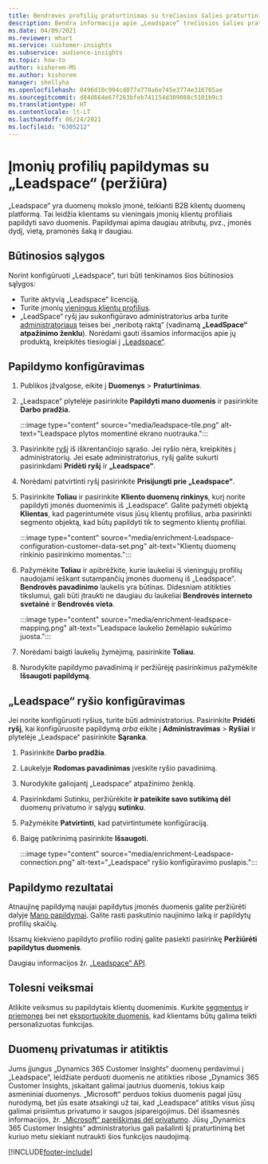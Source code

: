 ```yaml
---
title: Bendrovės profilių praturtinimas su trečiosios šalies praturtinimo „Leadspace“
description: Bendra informacija apie „Leadspace“ trečiosios šalies praturtinimą.
ms.date: 04/09/2021
ms.reviewer: mhart
ms.service: customer-insights
ms.subservice: audience-insights
ms.topic: how-to
author: kishorem-MS
ms.author: kishorem
manager: shellyha
ms.openlocfilehash: 0496d10c994cd077a778a6e745e3774e316765ae
ms.sourcegitcommit: d84d664e67f263bfeb741154d309088c5101b9c3
ms.translationtype: HT
ms.contentlocale: lt-LT
ms.lasthandoff: 06/24/2021
ms.locfileid: "6305212"
---
```

# <a name="enrichment-of-company-profiles-with-leadspace-preview"></a>Įmonių profilių papildymas su „Leadspace“ (peržiūra)

„Leadspace“ yra duomenų mokslo įmonė, teikianti B2B klientų duomenų platformą. Tai leidžia klientams su vieningais įmonių klientų profiliais papildyti savo duomenis. Papildymai apima daugiau atributų, pvz., įmonės dydį, vietą, pramonės šaką ir daugiau.

## <a name="prerequisites"></a>Būtinosios sąlygos

Norint konfigūruoti „Leadspace“, turi būti tenkinamos šios būtinosios sąlygos:

- Turite aktyvią „Leadspace“ licenciją.
- Turite įmonių [vieningus klientų profilius](customer-profiles.md).
- „LeadSpace“ ryšį jau sukonfigūravo administratorius arba turite [administratoriaus](permissions.md#administrator) teises bei „neribotą raktą“ (vadinamą **„LeadSpace“ atpažinimo ženklu**). Norėdami gauti išsamios informacijos apie jų produktą, kreipkitės tiesiogiai į [„Leadspace“](https://www.leadspace.com/products/leadspace-on-demand/).

## <a name="configure-the-enrichment"></a>Papildymo konfigūravimas

1. Publikos įžvalgose, eikite į **Duomenys** > **Praturtinimas**.

1. „Leadspace“ plytelėje pasirinkite **Papildyti mano duomenis** ir pasirinkite **Darbo pradžia**.

   :::image type="content" source="media/leadspace-tile.png" alt-text="Leadspace plytos momentinė ekrano nuotrauka.":::

1. Pasirinkite [ryšį](connections.md) iš iškrentančiojo sąrašo. Jei ryšio nėra, kreipkitės į administratorių. Jei esate administratorius, ryšį galite sukurti pasirinkdami **Pridėti ryšį** ir **„Leadspace“**. 

1. Norėdami patvirtinti ryšį pasirinkite **Prisijungti prie „Leadspace“**.

1. Pasirinkite **Toliau** ir pasirinkite **Kliento duomenų rinkinys**, kurį norite papildyti įmonės duomenimis iš „Leadspace“. Galite pažymėti objektą **Klientas**, kad pagerintumėte visus jūsų klientų profilius, arba pasirinkti segmento objektą, kad būtų papildyti tik to segmento klientų profiliai.

    :::image type="content" source="media/enrichment-Leadspace-configuration-customer-data-set.png" alt-text="Klientų duomenų rinkinio pasirinkimo momentas.":::

1. Pažymėkite **Toliau** ir apibrėžkite, kurie laukeliai iš vieningųjų profilių naudojami ieškant sutampančių įmonės duomenų iš „Leadspace“. **Bendrovės pavadinimo** laukelis yra būtinas. Didesniam atitikties tikslumui, gali būti įtraukti ne daugiau du laukeliai **Bendrovės interneto svetainė** ir **Bendrovės vieta**.

   :::image type="content" source="media/enrichment-leadspace-mapping.png" alt-text="Leadspace laukelio žemėlapio sukūrimo juosta.":::

1. Norėdami baigti laukelių žymėjimą, pasirinkite **Toliau**.

1. Nurodykite papildymo pavadinimą ir peržiūrėję pasirinkimus pažymėkite **Išsaugoti papildymą**.


## <a name="configure-the-connection-for-leadspace"></a>„Leadspace“ ryšio konfigūravimas 

Jei norite konfigūruoti ryšius, turite būti administratorius. Pasirinkite **Pridėti ryšį**, kai konfigūruosite papildymą *arba* eikite į **Administravimas** > **Ryšiai** ir plytelėje „Leadspace“ pasirinkite **Sąranka**.

1. Pasirinkite **Darbo pradžia**. 

1. Laukelyje **Rodomas pavadinimas** įveskite ryšio pavadinimą.

1. Nurodykite galiojantį „Leadspace“ atpažinimo ženklą.

1. Pasirinkdami Sutinku, peržiūrėkite **ir pateikite savo sutikimą dėl** duomenų privatumo ir sąlygų **sutinku**.

1. Pažymėkite **Patvirtinti**, kad patvirtintumėte konfigūraciją.

1. Baigę patikrinimą pasirinkite **Išsaugoti**.
   
   :::image type="content" source="media/enrichment-Leadspace-connection.png" alt-text="„Leadspace“ ryšio konfigūravimo puslapis.":::

## <a name="enrichment-results"></a>Papildymo rezultatai

Atnaujinę papildymą naujai papildytus įmonės duomenis galite peržiūrėti dalyje [Mano papildymai](enrichment-hub.md). Galite rasti paskutinio naujinimo laiką ir papildytų profilių skaičių.

Išsamų kiekvieno papildyto profilio rodinį galite pasiekti pasirinkę **Peržiūrėti papildytus duomenis**.

Daugiau informacijos žr. [„Leadspace“ API](https://support.leadspace.com/hc/en-us/sections/201997649-API).

## <a name="next-steps"></a>Tolesni veiksmai

Atlikite veiksmus su papildytais klientų duomenimis. Kurkite [segmentus](segments.md) ir [priemones](measures.md) bei net [eksportuokite duomenis,](export-destinations.md) kad klientams būtų galima teikti personalizuotas funkcijas.

## <a name="data-privacy-and-compliance"></a>Duomenų privatumas ir atitiktis

Jums įjungus „Dynamics 365 Customer Insights“ duomenų perdavimui į „Leadspace“, leidžiate perduoti duomenis ne atitikties ribose „Dynamics 365 Customer Insights, įskaitant galimai jautrius duomenis, tokius kaip asmeniniai duomenys. „Microsoft“ perduos tokius duomenis pagal jūsų nurodymą, bet jūs esate atsakingi už tai, kad „Leadspace“ atitiks visus jūsų galimai prisiimtus privatumo ir saugos įsipareigojimus. Dėl išsamesnės informacijos, žr. [„Microsoft“ pareiškimas dėl privatumo](https://go.microsoft.com/fwlink/?linkid=396732).
Jūsų „Dynamics 365 Customer Insights“ administratorius gali pašalinti šį praturtinimą bet kuriuo metu siekiant nutraukti šios funkcijos naudojimą.


[!INCLUDE[footer-include](../includes/footer-banner.md)]
